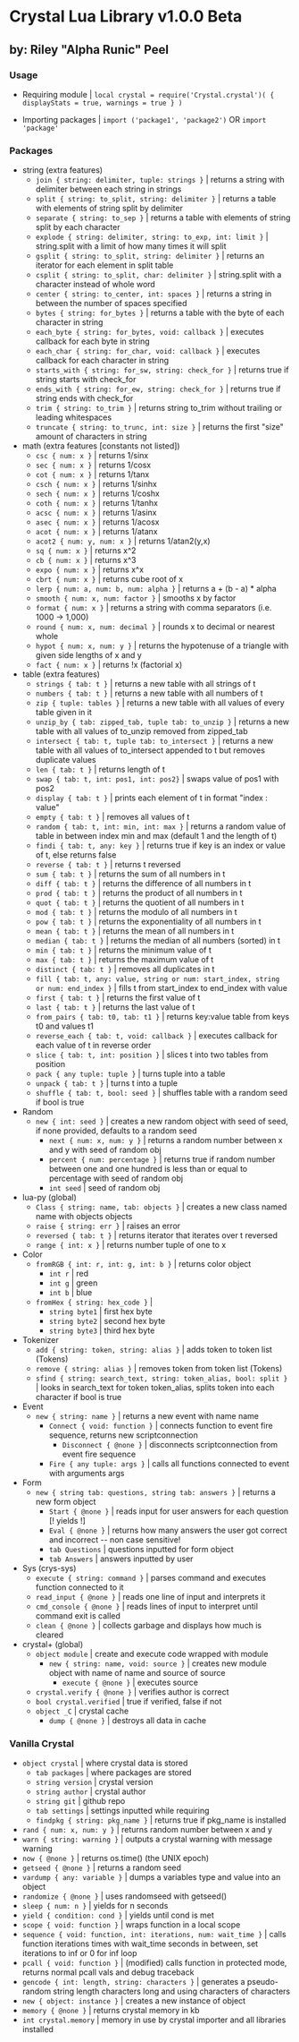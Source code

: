 # Crystal Lua Library v1.0.0 Beta
## by: Riley "Alpha Runic" Peel

### Usage

- Requiring module |
`local crystal = require('Crystal.crystal')(
	{
		displayStats = true,
		warnings = true
	}
)`

- Importing packages |
`import ('package1', 'package2')` OR `import 'package'`

### Packages

- string (extra features)
  - `join { string: delimiter, tuple: strings }` | returns a string with delimiter between each string in strings
  - `split { string: to_split, string: delimiter }` | returns a table with elements of string split by delimiter
  - `separate { string: to_sep }` | returns a table with elements of string split by each character
  - `explode { string: delimiter, string: to_exp, int: limit }` | string.split with a limit of how many times it will split
  - `gsplit { string: to_split, string: delimiter }` | returns an iterator for each element in split table
  - `csplit { string: to_split, char: delimiter }` | string.split with a character instead of whole word
  - `center { string: to_center, int: spaces }` | returns a string in between the number of spaces specified
  - `bytes { string: for_bytes }` | returns a table with the byte of each character in string
  - `each_byte { string: for_bytes, void: callback }` | executes callback for each byte in string
  - `each_char { string: for_char, void: callback }` | executes callback for each character in string
  - `starts_with { string: for_sw, string: check_for }` | returns true if string starts with check_for
  - `ends_with { string: for_ew, string: check_for }` | returns true if string ends with check_for
  - `trim { string: to_trim }` | returns string to_trim without trailing or leading whitespaces
  - `truncate { string: to_trunc, int: size }` | returns the first "size" amount of characters in string
- math (extra features [constants not listed]) 
  - `csc { num: x }` | returns 1/sinx
  - `sec { num: x }` | returns 1/cosx
  - `cot { num: x }` | returns 1/tanx
  - `csch { num: x }` | returns 1/sinhx
  - `sech { num: x }` | returns 1/coshx
  - `coth { num: x }` | returns 1/tanhx
  - `acsc { num: x }` | returns 1/asinx
  - `asec { num: x }` | returns 1/acosx
  - `acot { num: x }` | returns 1/atanx
  - `acot2 { num: y, num: x }` | returns 1/atan2(y,x)
  - `sq { num: x }` | returns x^2
  - `cb { num: x }` | returns x^3
  - `expo { num: x }` | returns x^x
  - `cbrt { num: x }` | returns cube root of x
  - `lerp { num: a, num: b, num: alpha }` | returns a + (b - a) * alpha
  - `smooth { num: x, num: factor }` | smooths x by factor
  - `format { num: x }` | returns a string with comma separators (i.e. 1000 -> 1,000)
  - `round { num: x, num: decimal }` | rounds x to decimal or nearest whole
  - `hypot { num: x, num: y }` | returns the hypotenuse of a triangle with given side lengths of x and y
  - `fact { num: x }` | returns !x (factorial x) 
- table (extra features)
  - `strings { tab: t }` | returns a new table with all strings of t
  - `numbers { tab: t }` | returns a new table with all numbers of t 
  - `zip { tuple: tables }` | returns a new table with all values of every table given in it
  - `unzip_by { tab: zipped_tab, tuple tab: to_unzip }` | returns a new table with all values of to_unzip removed from zipped_tab
  - `intersect { tab: t, tuple tab: to_intersect }` | returns a new table with all values of to_intersect appended to t but removes duplicate values
  - `len { tab: t }` | returns length of t
  - `swap { tab: t, int: pos1, int: pos2}` | swaps value of pos1 with pos2
  - `display { tab: t }` | prints each element of t in format "index : value"
  - `empty { tab: t }` | removes all values of t 
  - `random { tab: t, int: min, int: max }` | returns a random value of table in between index min and max (default 1 and the length of t)
  - `findi { tab: t, any: key }` | returns true if key is an index or value of t, else returns false
  - `reverse { tab: t }` | returns t reversed
  - `sum { tab: t }` | returns the sum of all numbers in t
  - `diff { tab: t }` | returns the difference of all numbers in t
  - `prod { tab: t }` | returns the product of all numbers in t
  - `quot { tab: t }` | returns the quotient of all numbers in t
  - `mod { tab: t }` | returns the modulo of all numbers in t
  - `pow { tab: t }` | returns the exponentiality of all numbers in t
  - `mean { tab: t }` | returns the mean of all numbers in t
  - `median { tab: t }` | returns the median of all numbers (sorted) in t
  - `min { tab: t }` | returns the minimum value of t
  - `max { tab: t }` | returns the maximum value of t
  - `distinct { tab: t }` | removes all duplicates in t
  - `fill { tab: t, any: value, string or num: start_index, string or num: end_index }` | fills t from start_index to end_index with value
  - `first { tab: t }` | returns the first value of t
  - `last { tab: t }` | returns the last value of t
  - `from_pairs { tab: t0, tab: t1 }` |  returns key:value table from keys t0 and values t1
  - `reverse_each { tab: t, void: callback }` | executes callback for each value of t in reverse order
  - `slice { tab: t, int: position }` | slices t into two tables from position
  - `pack { any tuple: tuple }` | turns tuple into a table
  - `unpack { tab: t }` | turns t into a tuple
  - `shuffle { tab: t, bool: seed }` | shuffles table with a random seed if bool is true
- Random
  - `new { int: seed }` | creates a new random object with seed of seed, if none provided, defaults to a random seed
    - `next { num: x, num: y }` | returns a random number between x and y with seed of random obj
    - `percent { num: percentage }` | returns true if random number between one and one hundred is less than or equal to percentage with seed of random obj
    - `int seed` | seed of random obj
- lua-py (global)
  - `Class { string: name, tab: objects }` | creates a new class named name with objects objects
  - `raise { string: err }` | raises an error
  - `reversed { tab: t }` | returns iterator that iterates over t reversed
  - `range { int: x }` | returns number tuple of one to x
- Color
  - `fromRGB { int: r, int: g, int: b }` | returns color object
    - `int r` | red
    - `int g` | green
    - `int b` | blue
  - `fromHex { string: hex_code }` |
    - `string byte1` | first hex byte
    - `string byte2` | second hex byte
    - `string byte3` | third hex byte
- Tokenizer
  - `add { string: token, string: alias }` | adds token to token list (Tokens)
  - `remove { string: alias }` | removes token from token list (Tokens)
  - `sfind { string: search_text, string: token_alias, bool: split }` | looks in search_text for token token_alias, splits token into each character if bool is true
- Event
  - `new { string: name }` |  returns a new event with name name
    - `Connect { void: function }` | connects function to event fire sequence, returns new scriptconnection
      - `Disconnect { @none }` | disconnects scriptconnection from event fire sequence
    - `Fire { any tuple: args }` | calls all functions connected to event with arguments args
- Form
  - `new { string tab: questions, string tab: answers }` | returns a new form object
    - `Start { @none }` | reads input for user answers for each question [! yields !]
    - `Eval { @none }` | returns how many answers the user got correct and incorrect -- non case sensitive!
    - `tab Questions` | questions inputted for form object
    - `tab Answers` | answers inputted by user
- Sys (crys-sys)
  - `execute { string: command }` | parses command and executes function connected to it
  - `read_input { @none }` | reads one line of input and interprets it
  - `cmd_console { @none }` | reads lines of input to interpret until command exit is called
  - `clean { @none }` | collects garbage and displays how much is cleared
- crystal+ (global)
  - `object module` | create and execute code wrapped with module
    - `new { string: name, void: source }` | creates new module object with name of name and source of source
      - `execute { @none }` | executes source
  - `crystal.verify { @none }` | verifies author is correct
  - `bool crystal.verified` | true if verified, false if not
  - `object _C` | crystal cache
    - `dump { @none }` | destroys all data in cache
    
### Vanilla Crystal
  - `object crystal` | where crystal data is stored
    - `tab packages` | where packages are stored
    - `string version` | crystal version
    - `string author` | crystal author
    - `string git` | github repo
    - `tab settings` | settings inputted while requiring
    - `findpkg { string: pkg_name }` | returns true if pkg_name is installed
  - `rand { num: x, num: y }` | returns random number between x and y
  - `warn { string: warning }` | outputs a crystal warning with message warning
  - `now { @none }` | returns os.time() (the UNIX epoch)
  - `getseed { @none }` | returns a random seed
  - `vardump { any: variable }` | dumps a variables type and value into an object
  - `randomize { @none }` | uses randomseed with getseed()
  - `sleep { num: n }` | yields for n seconds
  - `yield { condition: cond }` | yields until cond is met
  - `scope { void: function }` | wraps function in a local scope
  - `sequence { void: function, int: iterations, num: wait_time }` | calls function iterations times with wait_time seconds in between, set iterations to inf or 0 for inf loop
  - `pcall { void: function }` | (modified) calls function in protected mode, returns normal pcall vals and debug traceback
  - `gencode { int: length, string: characters }` | generates a pseudo-random string length characters long and using characters of characters
  - `new { object: instance }` | creates a new instance of object
  - `memory { @none }` | returns crystal memory in kb
  - `int crystal.memory` | memory in use by crystal importer and all libraries installed 

